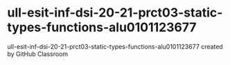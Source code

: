 # ull-esit-inf-dsi-20-21-prct03-static-types-functions-alu0101123677
ull-esit-inf-dsi-20-21-prct03-static-types-functions-alu0101123677 created by GitHub Classroom
